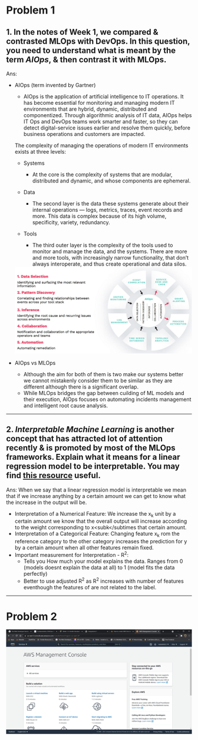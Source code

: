 # Problem 1

## 1. In the notes of Week 1, we compared & contrasted MLOps with DevOps. In this question, you need to understand what is meant by the term ***AIOps***, & then contrast it with MLOps.

Ans: 
- AIOps (term invented by Gartner)
  - AIOps is the application of artificial intelligence to IT operations. It has become essential for monitoring and managing modern IT environments that are hybrid, dynamic, distributed and componentized. Through algorithmic analysis of IT data, AIOps helps IT Ops and DevOps teams work smarter and faster, so they can detect digital-service issues earlier and resolve them quickly, before business operations and customers are impacted.

  The complexity of managing the operations of modern IT environments exists at three levels:<br>

  - Systems
      - At the core is the complexity of systems that are modular, distributed and dynamic, and whose components are ephemeral.

  - Data
      - The second layer is the data these systems generate about their internal operations — logs, metrics, traces, event records and more. This data is complex because of its high volume, specificity, variety, redundancy.

  - Tools
      - The third outer layer is the complexity of the tools used to monitor and manage the data, and the systems. There are more and more tools, with increasingly narrow functionality, that don’t always interoperate, and thus create operational and data silos.

  <img src = "AIOps.png">

- AIOps vs MLOps
  - Although the aim for both of them is two make our systems better we cannot mistakenly consider them to be similar as they are 
    different although there is a significant overlap.
  - While MLOps bridges the gap between cuilding of ML models and their execution, AIOps focuses on automating incidents management and intelligent root cause analysis.

<hr>

## 2. ***Interpretable Machine Learning*** is another concept that has attracted lot of attention recently & is promoted by most of the MLOps frameworks. Explain what it means for a linear regression model to be interpretable. You may find [this resource](https://christophm.github.io/interpretable-ml-book/) useful.
Ans: When we say that a linear regression model is interpretable we mean that if we increase anything by a certain amount we can get to know what the increase in the output will be.
 - Interpretation of a Numerical Feature: We increase the x<sub>k</sub> unit by a certain amount we know that the overall output will increase according to the weight corresponding to x<subk</subtimes that certain amount.
 - Interpretation of a Categorical Feature: Changing feature x<sub>k</sub> rom the reference category to the other category increases the prediction for y by a certain amount
   when all other features remain fixed.
 - Important measurement for Interpretation - R<sup>2</sup>: 
    - Tells you How much your model explains the data. Ranges from 0 (models doesnt explain the data at all) to 1 (model fits the data perfectly)
    - Better to use adjusted R<sup>2</sup> as R<sup>2</sup> increases with number of features eventhough the features of are not related to the label.

 



<hr>

# Problem 2

<img src = "AWS_Console.png">
